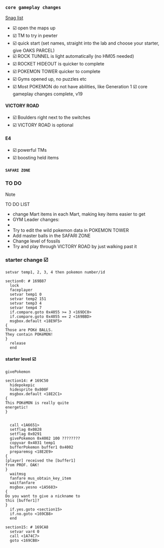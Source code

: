 ### `core gameplay changes`
[Snag list](https://github.com/FixingGen1/leafgreen/milestone/3)

- ☑️ open the maps up
- ☑️ TM to try in pewter
- ☑️ quick start (set names, straight into the lab and choose your starter, give OAKS PARCEL)
- ☑️ ROCK TUNNEL is light automatically (no HM05 needed)
- ☑️ ROCKET HIDEOUT is quicker to complete
- ☑️ POKEMON TOWER quicker to complete
- ☑️ Gyms opened up, no puzzles etc
- ☑️ Most POKEMON do not have abilities, like Generation 1
☑️ core gameplay changes complete, v19

#### VICTORY ROAD
- ☑️ Boulders right next to the switches
- ☑️ VICTORY ROAD is optional

#### E4
- ☑️ powerful TMs
- ☑️ boosting held items

#### `SAFARI ZONE`

### TO DO
> [!NOTE]
> TO DO LIST

- change Mart items in each Mart, making key items easier to get
- GYM Leader changes:
-   
- Try to edit the wild pokemon data in POKEMON TOWER
- Add master balls in the SAFARI ZONE
- Change level of fossils
- Try and play through VICTORY ROAD by just walking past it


### starter change ☑️
`setvar temp1, 2, 3, 4 then pokemon number/id`
```
section0: # 169B87
  lock
  faceplayer
  setvar temp1 0
  setvar temp2 151
  setvar temp3 4
  setvar temp4 7
  if.compare.goto 0x4055 >= 3 <169DC0>
  if.compare.goto 0x4055 == 2 <169BBD>
  msgbox.default <18E9F5>
{
Those are POKé BALLS.
They contain POKéMON!
}
  release
  end
```
#### starter level ☑️
`givePokemon`
```
section14: # 169C50
  hidepokepic
  hidesprite 0x800F
  msgbox.default <18E2C1>
{
This POKéMON is really quite
energetic!
}


  call <1A6651>
  setflag 0x0828
  setflag 0x0291
  givePokemon 0x4002 100 ????????   
  copyvar 0x4031 temp1
  bufferPokemon buffer1 0x4002
  preparemsg <18E2E9>
{
[player] received the [buffer1]
from PROF. OAK!
}
  waitmsg
  fanfare mus_obtain_key_item
  waitfanfare
  msgbox.yesno <1A5683>
{
Do you want to give a nickname to
this [buffer1]?
}
  if.yes.goto <section15>
  if.no.goto <169CB8>
  end

section15: # 169CA8
  setvar var4 0
  call <1A74C7>
  goto <169CB8>

```


